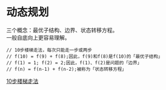 #	动态规划
三个概念：最优子结构、边界、状态转移方程。<br>
一般自底向上更容易理解。
```
// 10步楼梯走法，每次只能走一步或两步
// f(10) = f(9) + f(8);因此，f(9)和f(8)是f(10)的「最优子结构」
// f(1) = 1; f(2) = 2;因此，f(1)、f(2)是问题的「边界」
// f(n) = f(n-1) + f(n-2);被称为「状态转移方程」
```
[10步楼梯走法](https://juejin.im/post/5a29d52cf265da43333e4da7)






